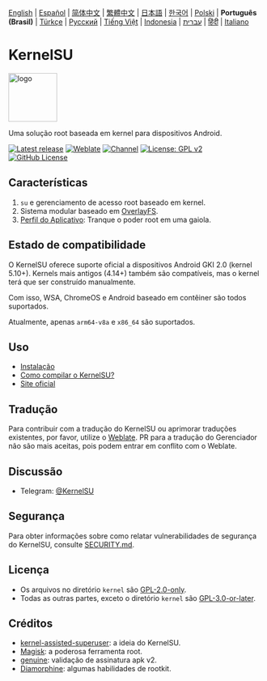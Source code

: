 [English](README.md) | [Español](README_ES.md) | [简体中文](README_CN.md) | [繁體中文](README_TW.md) | [日本語](README_JP.md) | [한국어](README_KR.md) | [Polski](README_PL.md) | **Português (Brasil)** | [Türkçe](README_TR.md) | [Русский](README_RU.md) | [Tiếng Việt](README_VI.md) | [Indonesia](README_ID.md) | [עברית](README_IW.md) | [हिंदी](README_IN.md) | [Italiano](README_IT.md)

# KernelSU

<img src="https://kernelsu.org/logo.png" style="width: 96px;" alt="logo">

Uma solução root baseada em kernel para dispositivos Android.

[![Latest release](https://img.shields.io/github/v/release/Quixoticly/KernelSU?label=Release&logo=github)](https://github.com/Quixoticly/KernelSU/releases/latest)
[![Weblate](https://img.shields.io/badge/Localização-Weblate-teal?logo=weblate)](https://hosted.weblate.org/engage/kernelsu)
[![Channel](https://img.shields.io/badge/Seguir-Telegram-blue.svg?logo=telegram)](https://t.me/KernelSU)
[![License: GPL v2](https://img.shields.io/badge/Licença-GPL%20v2-orange.svg?logo=gnu)](https://www.gnu.org/licenses/old-licenses/gpl-2.0.en.html)
[![GitHub License](https://img.shields.io/github/license/Quixoticly/KernelSU?logo=gnu)](/LICENSE)

## Características

1. `su` e gerenciamento de acesso root baseado em kernel.
2. Sistema modular baseado em [OverlayFS](https://en.wikipedia.org/wiki/OverlayFS).
3. [Perfil do Aplicativo](https://kernelsu.org/pt_BR/guide/app-profile.html): Tranque o poder root em uma gaiola.

## Estado de compatibilidade

O KernelSU oferece suporte oficial a dispositivos Android GKI 2.0 (kernel 5.10+). Kernels mais antigos (4.14+) também são compatíveis, mas o kernel terá que ser construído manualmente.

Com isso, WSA, ChromeOS e Android baseado em contêiner são todos suportados.

Atualmente, apenas `arm64-v8a` e `x86_64` são suportados.

## Uso

 - [Instalação](https://kernelsu.org/pt_BR/guide/installation.html)
 - [Como compilar o KernelSU?](https://kernelsu.org/pt_BR/guide/how-to-build.html)
 - [Site oficial](https://kernelsu.org/pt_BR/)

## Tradução

Para contribuir com a tradução do KernelSU ou aprimorar traduções existentes, por favor, utilize o [Weblate](https://hosted.weblate.org/engage/kernelsu/). PR para a tradução do Gerenciador não são mais aceitas, pois podem entrar em conflito com o Weblate.

## Discussão

- Telegram: [@KernelSU](https://t.me/KernelSU)

## Segurança

Para obter informações sobre como relatar vulnerabilidades de segurança do KernelSU, consulte [SECURITY.md](/SECURITY.md).

## Licença

- Os arquivos no diretório `kernel` são [GPL-2.0-only](https://www.gnu.org/licenses/old-licenses/gpl-2.0.en.html).
- Todas as outras partes, exceto o diretório `kernel` são [GPL-3.0-or-later](https://www.gnu.org/licenses/gpl-3.0.html).

## Créditos

- [kernel-assisted-superuser](https://git.zx2c4.com/kernel-assisted-superuser/about/): a ideia do KernelSU.
- [Magisk](https://github.com/topjohnwu/Magisk): a poderosa ferramenta root.
- [genuine](https://github.com/brevent/genuine/): validação de assinatura apk v2.
- [Diamorphine](https://github.com/m0nad/Diamorphine): algumas habilidades de rootkit.
